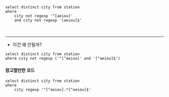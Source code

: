 ```
select distinct city from station
where 
    city not regexp '^[aeiou]'
    and city not regexp '[aeiou]$'
```
<br>
<hr>

- 이건 왜 안될까?
```
select distinct city from station
where city not regexp ('^[^aeiou]' and '[^aeiou]$')
```

#### 참고할만한 코드
```
select distinct city from station
where
    city regexp '^[^aeiou].*[^aeiou]$'
```
